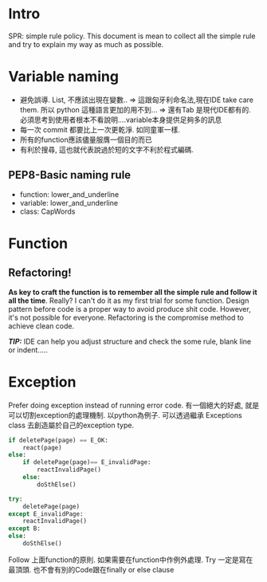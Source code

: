 # Intro
SPR: simple rule policy. 
This document is mean to collect all the simple rule and try to explain my way as much as possible.
# Variable naming
- 避免誤導. List, 不應該出現在變數..
	=> 這跟匈牙利命名法,現在IDE take care them. 所以 python 這種語言更加的用不到...
	=> 還有Tab 是現代IDE都有的. 必須思考到使用者根本不看說明....variable本身提供足夠多的訊息
- 每一次 commit 都要比上一次更乾淨.  如同童軍一樣.
- 所有的function應該儘量服膺一個目的而已
- 有利於搜尋,  這也就代表說過於短的文字不利於程式編碼.


## PEP8-Basic naming rule
- function: lower_and_underline
- variable: lower_and_underline
- class: CapWords

# Function
## Refactoring! 
**As key to craft the function is to remember all the simple rule and follow it all the time**. Really? 
I can't do it as my first trial for some function. Design pattern before code is a proper way to avoid produce shit code. However, it's not possible for everyone. Refactoring is the compromise method to achieve clean code. 

***TIP:*** IDE can help you adjust structure and check the some rule, blank line or indent.....
# Exception
Prefer doing exception instead of running error code. 有一個絕大的好處, 就是可以切割exception的處理機制. 以python為例子.  可以透過繼承 Exceptions class 去創造屬於自己的exception type. 
```python
if deletePage(page) == E_OK:
	react(page)
else:
	if deletePage(page)== E_invalidPage:
		reactInvalidPage()
	else:
		doSthElse()

try:
	deletePage(page)
except E_invalidPage:
	reactInvalidPage()
except B:
else:
	doSthElse()
```

Follow 上面function的原則. 如果需要在function中作例外處理.  Try 一定是寫在最頂頭.  也不會有別的Code跟在finally or else clause
<!--stackedit_data:
eyJoaXN0b3J5IjpbLTE1MjIxMzM1MDcsLTIwMzM2MzE2MTIsLT
ExNzcwMjk0NjgsLTQyMzA2NDAxMywtMTQ3Njc2MzQ1OCwtMTI5
NTIwMDkzMSw4ODk5ODEzOCwxMDAxNTY4OTc2LDE2NjY3NDQyNz
ksLTIxMzc5NDQ1MTAsMzQxOTM1ODY4LDE2MDUxMTE1MTQsMTMz
MTQ4MzQyMV19
-->